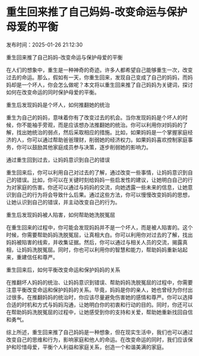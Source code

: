 # 重生回来推了自己妈妈-改变命运与保护母爱的平衡

发布时间：2025-01-26 21:12:30

重生回来推了自己妈妈-改变命运与保护母爱的平衡

在人们的想象中，重生是一种神奇的奇迹。许多人都希望自己能够重生一次，改变过去的命运。那么，假如有一天，你重生回来，发现自己变成了自己的妈妈，而妈妈却是一个坏人，你会怎么做呢？本文将以重生回来推了自己妈妈为关键词，探讨如何在改变命运的同时保护母爱的平衡。

重生后发现妈妈是个坏人，如何推翻她的统治

重生为自己的妈妈，意味着你有了改变过去的机会。当你发现妈妈是个坏人的时候，你不能袖手旁观，而是应该想办法推翻她的统治。你可以利用你对妈妈的了解，找出她统治的弱点，然后采取相应的措施。比如，如果妈妈是一个掌握家庭经济的人，你可以通过帮助爸爸理财，削弱她的经济权力。如果妈妈喜欢控制家庭事务，你可以鼓励其他家庭成员参与决策，逐步削弱她的影响力。

通过重生回到过去，让妈妈意识到自己的错误

重生回来后，你可以利用自己对过去的了解，通过改变一些事情，让妈妈意识到自己的错误。比如，你可以在关键时刻给妈妈一些启发性的建议，让她明白自己的行为对家庭的伤害。你还可以通过与妈妈的交流，向她透露一些未来的信息，让她意识到自己的行为将会导致什么后果。通过这些方法，你可以慢慢改变妈妈的思想，让她认识到自己的错误，并主动改变自己的行为。

重生后发现妈妈被人陷害，如何帮助她洗脱冤屈

在重生回来的过程中，你可能会发现妈妈并不是一个坏人，而是被人陷害的。这个时候，你需要帮助妈妈洗脱冤屈，让真相大白。你可以利用你对过去的了解，找出妈妈被陷害的线索，并收集证据。然后，你可以通过与相关人员的交流，揭露真相，让妈妈洗脱冤屈。同时，你也可以利用你的智慧和能力，帮助妈妈重新站起来，重建信任和尊严。

重生回来后，如何平衡改变命运和保护妈妈的关系

在推翻坏人妈妈的统治、让妈妈意识到错误、帮助妈妈洗脱冤屈的过程中，你需要注意平衡改变命运和保护妈妈的关系。毕竟，妈妈是你的亲人，她也曾经为你付出过很多。在推翻妈妈的统治时，你应该尽量避免伤害她的感情和尊严。你可以选择合适的时机和方式与妈妈沟通，让她明白你的初衷和行动的目的。同时，你还可以在帮助妈妈洗脱冤屈的过程中，让她感受到你的支持和关爱，帮助她重新找回自信和勇气。

综上所述，重生回来推了自己妈妈是一种想象，但在现实生活中，我们也可以通过改变自己的思维和行为，影响家庭和他人的命运。在改变命运的同时，我们应该保护和珍惜母爱，平衡个人利益和家庭关系，创造一个和谐美满的家庭。